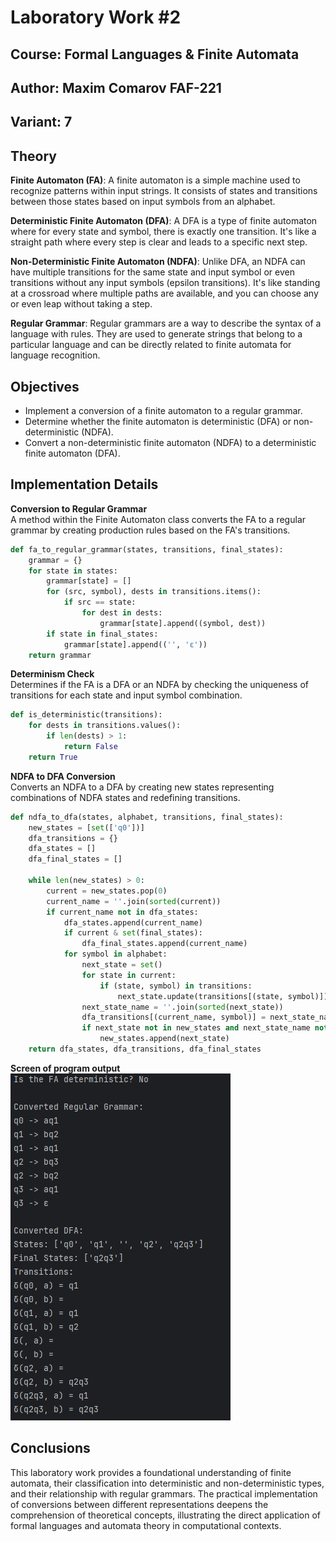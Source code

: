 # Laboratory Work #2
## Course: Formal Languages & Finite Automata
## Author: Maxim Comarov FAF-221
## Variant: 7

## Theory

**Finite Automaton (FA)**: A finite automaton is a simple machine used to recognize patterns within input strings. It consists of states and transitions between those states based on input symbols from an alphabet.

**Deterministic Finite Automaton (DFA)**: A DFA is a type of finite automaton where for every state and symbol, there is exactly one transition. It's like a straight path where every step is clear and leads to a specific next step.

**Non-Deterministic Finite Automaton (NDFA)**: Unlike DFA, an NDFA can have multiple transitions for the same state and input symbol or even transitions without any input symbols (epsilon transitions). It's like standing at a crossroad where multiple paths are available, and you can choose any or even leap without taking a step.

**Regular Grammar**: Regular grammars are a way to describe the syntax of a language with rules. They are used to generate strings that belong to a particular language and can be directly related to finite automata for language recognition.

## Objectives

- Implement a conversion of a finite automaton to a regular grammar.
- Determine whether the finite automaton is deterministic (DFA) or non-deterministic (NDFA).
- Convert a non-deterministic finite automaton (NDFA) to a deterministic finite automaton (DFA).

## Implementation Details


**Conversion to Regular Grammar**    
A method within the Finite Automaton class converts the FA to a regular grammar by creating production rules based on the FA's transitions.
```python
def fa_to_regular_grammar(states, transitions, final_states):
    grammar = {}
    for state in states:
        grammar[state] = []
        for (src, symbol), dests in transitions.items():
            if src == state:
                for dest in dests:
                    grammar[state].append((symbol, dest))
        if state in final_states:
            grammar[state].append(('', 'ε'))
    return grammar


```
**Determinism Check**   
Determines if the FA is a DFA or an NDFA by checking the uniqueness of transitions for each state and input symbol combination.
```python
def is_deterministic(transitions):
    for dests in transitions.values():
        if len(dests) > 1:
            return False
    return True
```
**NDFA to DFA Conversion**    
Converts an NDFA to a DFA by creating new states representing combinations of NDFA states and redefining transitions.
```python
def ndfa_to_dfa(states, alphabet, transitions, final_states):
    new_states = [set(['q0'])]  
    dfa_transitions = {}
    dfa_states = []
    dfa_final_states = []

    while len(new_states) > 0:
        current = new_states.pop(0)
        current_name = ''.join(sorted(current))
        if current_name not in dfa_states:
            dfa_states.append(current_name)
            if current & set(final_states):
                dfa_final_states.append(current_name)
            for symbol in alphabet:
                next_state = set()
                for state in current:
                    if (state, symbol) in transitions:
                        next_state.update(transitions[(state, symbol)])
                next_state_name = ''.join(sorted(next_state))
                dfa_transitions[(current_name, symbol)] = next_state_name
                if next_state not in new_states and next_state_name not in dfa_states:
                    new_states.append(next_state)
    return dfa_states, dfa_transitions, dfa_final_states
```
**Screen of program output**    
![img.png](img.png)
## Conclusions
This laboratory work provides a foundational understanding of finite automata, their classification into deterministic and non-deterministic types, and their relationship with regular grammars. The practical implementation of conversions between different representations deepens the comprehension of theoretical concepts, illustrating the direct application of formal languages and automata theory in computational contexts.